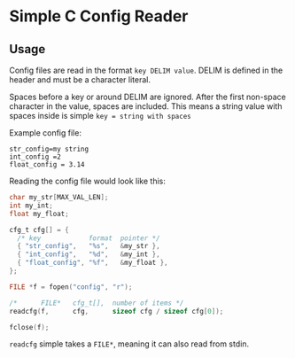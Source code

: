 # Simple C Config Reader

## Usage

Config files are read in the format `key DELIM value`. DELIM is defined in the header and must be a character literal.

Spaces before a key or around DELIM are ignored. After the first non-space character in the value, spaces are included. This means a string value with spaces inside is simple `key = string with spaces`

Example config file:

```
str_config=my string
int_config =2
float_config = 3.14
```

Reading the config file would look like this:

```c
char my_str[MAX_VAL_LEN];
int my_int;
float my_float;

cfg_t cfg[] = {
  /* key            format  pointer */
  { "str_config",   "%s",   &my_str },
  { "int_config",   "%d",   &my_int },
  { "float_config", "%f",   &my_float },
};

FILE *f = fopen("config", "r");

/*      FILE*   cfg_t[],  number of items */
readcfg(f,      cfg,      sizeof cfg / sizeof cfg[0]);

fclose(f);
```

`readcfg` simple takes a `FILE*`, meaning it can also read from stdin.
